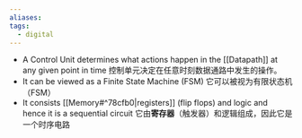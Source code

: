 ```yaml
---
aliases: 
tags:
  - digital
---
```

- A Control Unit determines what actions happen in the [[Datapath]] at any given point in time
  控制单元决定在任意时刻数据通路中发生的操作。
- It can be viewed as a Finite State Machine (FSM)
  它可以被视为有限状态机（FSM）
- It consists [[Memory#^78cfb0|registers]] (flip flops) and logic and hence it is a sequential circuit
  它由**寄存器**（触发器）和逻辑组成，因此它是一个时序电路
